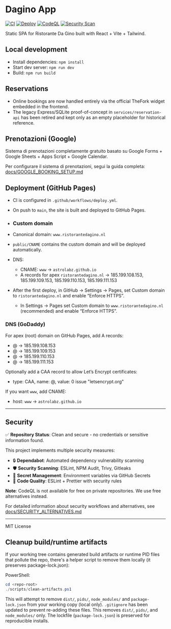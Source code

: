 # Dagino App

[![CI](https://github.com/astrolabz/daginoapp/actions/workflows/ci.yml/badge.svg)](https://github.com/astrolabz/daginoapp/actions/workflows/ci.yml)
[![Deploy](https://github.com/astrolabz/daginoapp/actions/workflows/deploy.yml/badge.svg)](https://github.com/astrolabz/daginoapp/actions/workflows/deploy.yml)
[![CodeQL](https://github.com/astrolabz/daginoapp/actions/workflows/codeql.yml/badge.svg)](https://github.com/astrolabz/daginoapp/actions/workflows/codeql.yml)
[![Security Scan](https://github.com/astrolabz/daginoapp/actions/workflows/security-scan.yml/badge.svg)](https://github.com/astrolabz/daginoapp/actions/workflows/security-scan.yml)

Static SPA for Ristorante Da Gino built with React + Vite + Tailwind.

## Local development

- Install dependencies: `npm install`
- Start dev server: `npm run dev`
- Build: `npm run build`

## Reservations

- Online bookings are now handled entirely via the official TheFork widget embedded in the frontend.
- The legacy Express/SQLite proof-of-concept in `services/reservation-api` has been retired and kept only as an empty placeholder for historical reference.

## Prenotazioni (Google)

Sistema di prenotazioni completamente gratuito basato su Google Forms + Google Sheets + Apps Script + Google Calendar.

Per configurare il sistema di prenotazioni, segui la guida completa: [docs/GOOGLE_BOOKING_SETUP.md](docs/GOOGLE_BOOKING_SETUP.md)

## Deployment (GitHub Pages)

- CI is configured in `.github/workflows/deploy.yml`.
- On push to `main`, the site is built and deployed to GitHub Pages.

- ### Custom domain
- Canonical domain: `www.ristorantedagino.nl`
- `public/CNAME` contains the custom domain and will be deployed automatically.
- DNS:
  - CNAME: `www` -> `astrolabz.github.io`
  - A records for apex `ristorantedagino.nl` -> 185.199.108.153, 185.199.109.153, 185.199.110.153, 185.199.111.153
- After the first deploy, in GitHub → Settings → Pages, set Custom domain to `ristorantedagino.nl` and enable “Enforce HTTPS”.
  - In Settings → Pages set Custom domain to `www.ristorantedagino.nl` (recommended) and enable “Enforce HTTPS”.

### DNS (GoDaddy)

For apex (root) domain on GitHub Pages, add A records:

- @ → 185.199.108.153
- @ → 185.199.109.153
- @ → 185.199.110.153
- @ → 185.199.111.153

Optionally add a CAA record to allow Let’s Encrypt certificates:

- type: CAA, name: @, value: 0 issue "letsencrypt.org"

If you want `www`, add CNAME:

- host: `www` → `astrolabz.github.io`

---

## Security

✅ **Repository Status**: Clean and secure - no credentials or sensitive information found.

This project implements multiple security measures:

- 🔒 **Dependabot**: Automated dependency vulnerability scanning
- 🛡️ **Security Scanning**: ESLint, NPM Audit, Trivy, Gitleaks
- 🔐 **Secret Management**: Environment variables via GitHub Secrets
- 📝 **Code Quality**: ESLint + Prettier with security rules

**Note**: CodeQL is not available for free on private repositories. We use free alternatives instead.

For detailed information about security workflows and alternatives, see [docs/SECURITY_ALTERNATIVES.md](docs/SECURITY_ALTERNATIVES.md)

---

MIT License

## Cleanup build/runtime artifacts

If your working tree contains generated build artifacts or runtime PID files that pollute the repo, there's a helper script to remove them locally (it preserves package-lock.json):

PowerShell:

```powershell
cd <repo-root>
./scripts/clean-artifacts.ps1
```

This will attempt to remove `dist/`, `pids/`, `node_modules/` and `package-lock.json` from your working copy (local only). `.gitignore` has been updated to prevent re-adding these files.
This removes `dist/`, `pids/`, and `node_modules/` only. The lockfile (`package-lock.json`) is preserved for reproducible installs.

